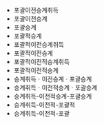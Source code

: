- 포괄이전승계취득
- 포괄이전승계
- 포괄승계
- 포괄적승계
- 포괄적이전승계취득
- 포괄적이전승계
- 포괄적이전적승계취득
- 포괄적이전적승계
- 승계취득ㆍ이전승계ㆍ포괄승계
- 승계취득ㆍ이전적승계ㆍ포괄승계
- 승계취득-이전적승계-포괄승계
- 승계취득-이전적-포괄적
- 승계취득-이전적-포괄
